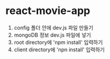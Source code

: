 # react-movie-app
1. config 폴더 안에 dev.js 파일 만들기
2. mongoDB 정보 dev.js 파일에 넣기
3. root directory에 'npm install' 입력하기
4. client directory에 'npn install' 입력하기

